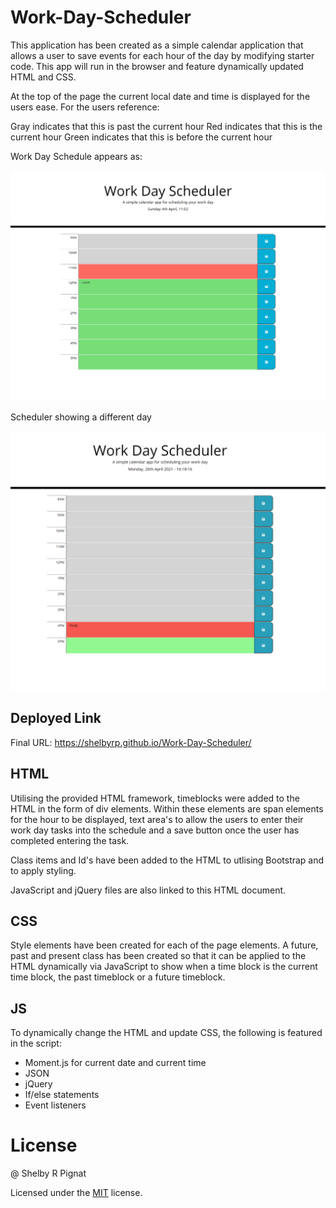 # Work-Day-Scheduler

This application has been created as a simple calendar application that allows a user to save events for each hour of the day by modifying starter code. This app will run in the browser and feature dynamically updated HTML and CSS.

At the top of the page the current local date and time is displayed for the users ease. For the users reference:

Gray indicates that this is past the current hour
Red indicates that this is the current hour
Green indicates that this is before the current hour

Work Day Schedule appears as:

![Work Day Scheduler](./Assets/images/Work-Day-Scheduler.png)

Scheduler showing a different day

![Work Day Scheduler](./Assets/images/Work-Day-Scheduler2.png)

## Deployed Link

Final URL: https://shelbyrp.github.io/Work-Day-Scheduler/

## HTML

Utilising the provided HTML framework, timeblocks were added to the HTML in the form of div elements. Within these elements are span elements for the hour to be displayed, text area's to allow the users to enter their work day tasks into the schedule and a save button once the user has completed entering the task.

Class items and Id's have been added to the HTML to utlising Bootstrap and to apply styling.

JavaScript and jQuery files are also linked to this HTML document.

## CSS

Style elements have been created for each of the page elements. A future, past and present class has been created so that it can be applied to the HTML dynamically via JavaScript to show when a time block is the current time block, the past timeblock or a future timeblock.

## JS

To dynamically change the HTML and update CSS, the following is featured in the script:

* Moment.js for current date and current time
* JSON
* jQuery
* If/else statements
* Event listeners

# License

@ Shelby R Pignat

Licensed under the [MIT](LICENSE) license.

